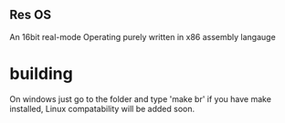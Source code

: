 ## Res OS
An 16bit real-mode Operating purely written in x86 assembly langauge

# building
On windows just go to the folder and type 'make br' if you have make installed, Linux compatability will be added soon.

